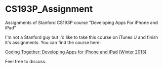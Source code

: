 CS193P_Assignment
=================

Assignments of Stanford CS193P course "Developing Apps For iPhone and iPad"

I'm not a Stanford guy but I'd like to take this course on iTunes U and finish it's assignments. You can find the course here:

[Coding Together: Developing Apps for iPhone and iPad (Winter 2013)](https://itunes.apple.com/cn/course/coding-together-developing/id593208016)

Feel free to discuss.

